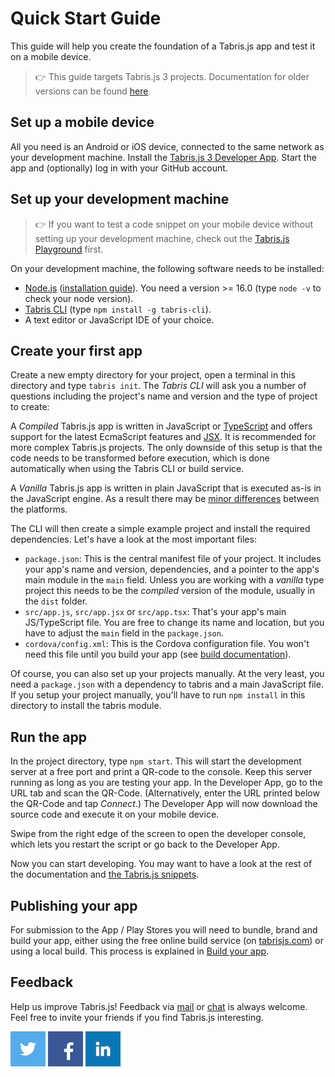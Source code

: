 ---
---
# Quick Start Guide

This guide will help you create the foundation of a Tabris.js app and test it on a mobile device.

> :point_right: This guide targets Tabris.js 3 projects. Documentation for older versions can be found [here](https://docs.tabris.com/).

## Set up a mobile device

All you need is an Android or iOS device, connected to the same network as your development machine.
Install the [Tabris.js 3 Developer App](developer-app.md).
Start the app and (optionally) log in with your GitHub account.

## Set up your development machine

> :point_right: If you want to test a code snippet on your mobile device without setting up your development machine, check out the [Tabris.js Playground](https://playground.tabris.com/) first.

On your development machine, the following software needs to be installed:

- [Node.js](https://nodejs.org/) ([installation guide](https://docs.npmjs.com/getting-started/installing-node)). You need a version >= 16.0 (type `node -v` to check your node version).
- [Tabris CLI](https://www.npmjs.com/package/tabris-cli) (type `npm install -g tabris-cli`).
- A text editor or JavaScript IDE of your choice.

## Create your first app

Create a new empty directory for your project, open a terminal in this directory and type `tabris init`.
The _Tabris CLI_ will ask you a number of questions including the project's name and version and the type of project to create:

A _Compiled_ Tabris.js app is written in JavaScript or [TypeScript](./typescript.md) and offers support for the latest EcmaScript features and [JSX](./declarative-ui.md). It is recommended for more complex Tabris.js projects. The only downside of this setup is that the code needs to be transformed before execution, which is done automatically when using the Tabris CLI or build service.

A _Vanilla_ Tabris.js app is written in plain JavaScript that is executed as-is in the JavaScript engine. As a result there may be [minor differences](./runtime.md) between the platforms.

The CLI will then create a simple example project and install the required dependencies. Let's have a look at the most important files:

- `package.json`: This is the central manifest file of your project. It includes your app's name and version, dependencies, and a pointer to the app's main module in the `main` field. Unless you are working with a _vanilla_ type project this needs to be the _compiled_ version of the module, usually in the `dist` folder.
- `src/app.js`, `src/app.jsx` or `src/app.tsx`: That's your app's main JS/TypeScript file. You are free to change its name and location, but you have to adjust the `main` field in the `package.json`.
- `cordova/config.xml`: This is the Cordova configuration file. You won't need this file until you build your app (see [build documentation](./build.md)).

Of course, you can also set up your projects manually. At the very least, you need a `package.json` with a dependency to tabris and a main JavaScript file. If you setup your project manually, you'll have to run `npm install` in this directory to install the tabris module.

## Run the app

In the project directory, type `npm start`. This will start the development server at a free port and print a QR-code to the console. Keep this server running as long as you are testing your app. In the Developer App, go to the URL tab and scan the QR-Code. (Alternatively, enter the URL printed below the QR-Code and tap *Connect*.) The Developer App will now download the source code and execute it on your mobile device.

Swipe from the right edge of the screen to open the developer console, which lets you restart the script or go back to the Developer App.

Now you can start developing. You may want to have a look at the rest of the documentation and [the Tabris.js snippets](https://github.com/eclipsesource/tabris-js/tree/v3.9.0/snippets).

## Publishing your app

For submission to the App / Play Stores you will need to bundle, brand and build your app, either using the free online build service (on [tabrisjs.com](http://tabrisjs.com)) or using a local build. This process is explained in [Build your app](build.md).

## Feedback

Help us improve Tabris.js! Feedback via [mail](mailto:care@tabrisjs.com?subject=Feedback) or [chat](https://tabrisjs.herokuapp.com/) is always welcome. Feel free to invite your friends if you find Tabris.js interesting.

[![Tabris.js on Twitter](img/social-logo-twitter.png)](https://twitter.com/tabrisjs)
[![EclipseSource on Facebook](img/social-logo-facebook.png)](https://www.facebook.com/eclipsesource)
[![EclipseSource on LinkedIn](img/social-logo-linkedin.png)](https://www.linkedin.com/company/eclipsesource)
